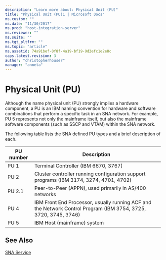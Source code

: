 ```yaml
---
description: "Learn more about: Physical Unit (PU)"
title: "Physical Unit (PU)1 | Microsoft Docs"
ms.custom: ""
ms.date: "11/30/2017"
ms.prod: "host-integration-server"
ms.reviewer: ""
ms.suite: ""
ms.tgt_pltfrm: ""
ms.topic: "article"
ms.assetid: 74a91bef-0f8f-4a19-bf19-9d2efc1e2e8c
caps.latest.revision: 3
author: "christopherhouser"
manager: "anneta"
---
```

# Physical Unit (PU)
Although the name physical unit (PU) strongly implies a hardware component, a PU is an IBM naming convention for hardware and software combinations that perform a specific task in an SNA network. For example, PU 5 represents not only the mainframe itself, but also the mainframe software components (such as SSCP and VTAM) within the SNA network.  
  
 The following table lists the SNA defined PU types and a brief description of each.  
  
|PU number|Description|  
|---------------|-----------------|  
|PU 1|Terminal Controller (IBM 6670, 3767)|  
|PU 2|Cluster controller running configuration support programs (IBM 3174, 3274, 4701, 4702)|  
|PU 2.1|Peer-to-Peer (APPN), used primarily in AS/400 networks|  
|PU 4|IBM Front End Processor, usually running ACF and the Network Control Program (IBM 3754, 3725, 3720, 3745, 3746)|  
|PU 5|IBM Host (mainframe) system|  
  
## See Also  
 [SNA Service](../core/sna-service2.md)
